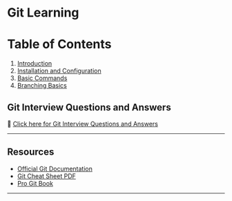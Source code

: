 # Git Learning

# Table of Contents

01. [Introduction](./01-Introduction.md)
02. [Installation and Configuration](./02-Installation-and-configuration.md)
03. [Basic Commands](./03-Basic-Commands.md)
04. [Branching Basics]()


## Git Interview Questions and Answers

📌 [Click here for Git Interview Questions and Answers](./GIT-Interview-Questions.md)

---

## Resources

- [Official Git Documentation](https://git-scm.com/doc)
- [Git Cheat Sheet PDF](https://education.github.com/git-cheat-sheet-education.pdf)
- [Pro Git Book](https://git-scm.com/book/en/v2)

---
